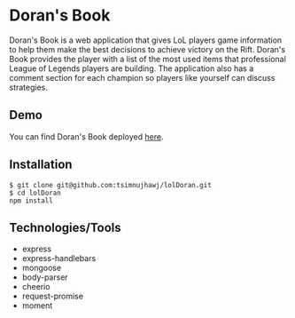# Doran's Book
Doran's Book is a web application that gives LoL players game information to help them make the best decisions to achieve victory on the Rift. Doran's Book provides the player with a list of the most used items that professional League of Legends players are building. The application also has a comment section for each champion so players like yourself can discuss strategies.
## Demo
You can find Doran's Book deployed [here](https://doransbook.herokuapp.com/).

## Installation
```shell
$ git clone git@github.com:tsimnujhawj/lolDoran.git
$ cd lolDoran
npm install
```
## Technologies/Tools
- express
- express-handlebars
- mongoose
- body-parser
- cheerio
- request-promise
- moment